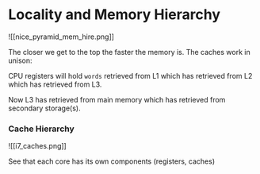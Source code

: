 # Locality and Memory Hierarchy 
![[nice_pyramid_mem_hire.png]]

The closer we get to the top the faster the memory is. 
The caches work in unison:

CPU registers will hold `words` retrieved from L1 which has retrieved from L2 which has retrieved from L3.

Now L3 has retrieved from main memory which has retrieved from secondary storage(s). 

### Cache Hierarchy
![[i7_caches.png]]

See that each core has its own components (registers, caches)


